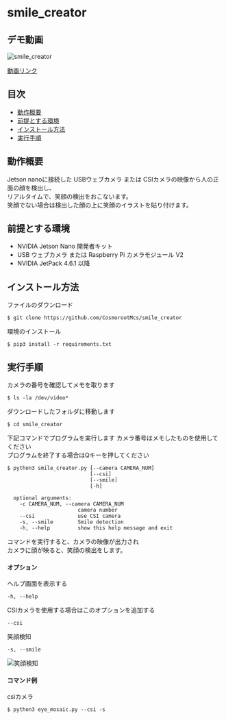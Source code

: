 # smile_creator

## デモ動画
![smile_creator](https://github.com/user-attachments/assets/fe0fca9a-33d3-499c-8b9e-09b607ac0d71)


[動画リンク](https://www.youtube.com/watch?v=7SpeD7yOXh8)


## 目次
- [動作概要](https://github.com/cr-xsc/smile_creator/blob/main/README.jp.md#%E5%8B%95%E4%BD%9C%E6%A6%82%E8%A6%81)
- [前提とする環境](https://github.com/cr-xsc/smile_creator/blob/main/README.jp.md#%E5%89%8D%E6%8F%90%E3%81%A8%E3%81%99%E3%82%8B%E7%92%B0%E5%A2%83)
- [インストール方法](https://github.com/cr-xsc/smile_creator/blob/main/README.jp.md#%E3%82%A4%E3%83%B3%E3%82%B9%E3%83%88%E3%83%BC%E3%83%AB%E6%96%B9%E6%B3%95)
- [実行手順](https://github.com/cr-xsc/smile_creator/blob/main/README.jp.md#%E5%AE%9F%E8%A1%8C%E6%89%8B%E9%A0%86)


## 動作概要
Jetson nanoに接続した USBウェブカメラ または CSIカメラの映像から人の正面の顔を検出し、   
リアルタイムで、笑顔の検出をおこないます。        
笑顔でない場合は検出した顔の上に笑顔のイラストを貼り付けます。     



## 前提とする環境

- NVIDIA Jetson Nano 開発者キット
- USB ウェブカメラ または Raspberry Pi カメラモジュール V2
- NVIDIA JetPack 4.6.1 以降


## インストール方法
ファイルのダウンロード
   ```
   $ git clone https://github.com/CosmorootMcs/smile_creator
   ```
環境のインストール
   ```
   $ pip3 install -r requirements.txt
   ```

## 実行手順

カメラの番号を確認してメモを取ります
   ```
   $ ls -la /dev/video*
   ```
ダウンロードしたフォルダに移動します
   ```
   $ cd smile_creator
   ```
下記コマンドでプログラムを実行します  カメラ番号はメモしたものを使用してください  
プログラムを終了する場合はQキーを押してください

   ```
   $ python3 smile_creator.py [--camera CAMERA_NUM]
                              [--csi]
                              [--smile]
                              [-h] 
                         
     optional arguments:
       -c CAMERA_NUM, --camera CAMERA_NUM
                          camera number
       --csi              use CSI camera
       -s, --smile        Smile detection
       -h, --help         show this help message and exit
   ```

コマンドを実行すると、カメラの映像が出力され  
カメラに顔が映ると、笑顔の検出をします。


#### オプション
ヘルプ画面を表示する
   ```
   -h, --help
   ```

CSIカメラを使用する場合はこのオプションを追加する
   ```
   --csi
   ```

笑顔検知
   ```
   -s, --smile
   ```
![笑顔検知](https://user-images.githubusercontent.com/121159170/209027050-cc40bd85-40b9-4dca-a526-306b5240bf68.png)


#### コマンド例
csiカメラ
   ```
   $ python3 eye_mosaic.py --csi -s
   ```


